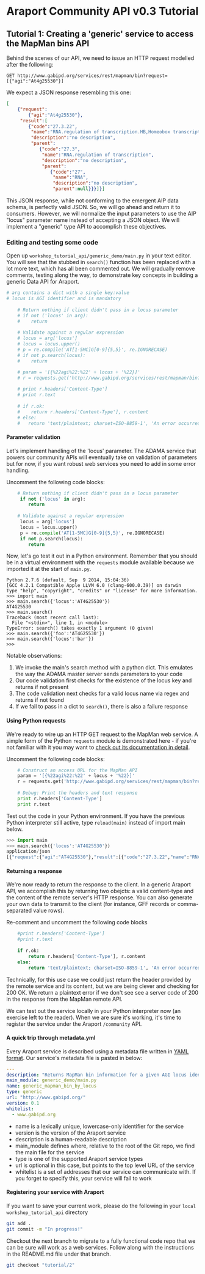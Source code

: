 # Araport Community API v0.3 Tutorial

## Tutorial 1: Creating a 'generic' service to access the MapMan bins API

Behind the scenes of our API, we need to issue an HTTP request modelled after the following:

```
GET http://www.gabipd.org/services/rest/mapman/bin?request=[{"agi":"At4g25530"}]
```

We expect a JSON response resembling this one:

```JSON
[
    {"request":
        {"agi":"At4g25530"},
     "result":[
        {"code":"27.3.22",
         "name":"RNA.regulation of transcription.HB,Homeobox transcription factor family",
         "description":"no description",
         "parent":
            {"code":"27.3",
             "name":"RNA.regulation of transcription",
             "description":"no description",
             "parent":
                {"code":"27",
                 "name":"RNA",
                 "description":"no description",
                 "parent":null}}}]}]
```

This JSON response, while not conforming to the emergent AIP data schema, is perfectly valid JSON. So, we will go ahead and return it to consumers. However, we will normalize the input parameters to use the AIP "locus" parameter name instead of accepting a JSON object. We will implement a "generic" type API to accomplish these objectives. 

### Editing and testing some code

Open up `workshop_tutorial_api/generic_demo/main.py` in your text editor. You will see that the stubbed in `search()` function has been replaced with a lot more text, which has all been commented out. We will gradually remove comments, testing along the way, to demonstrate key concepts in building a generic Data API for Araport.

```python
# arg contains a dict with a single key:value
# locus is AGI identifier and is mandatory
    
    # Return nothing if client didn't pass in a locus parameter
    # if not ('locus' in arg):
    #    return
    
    # Validate against a regular expression
    # locus = arg['locus']
    # locus = locus.upper()
    # p = re.compile('AT[1-5MC]G[0-9]{5,5}', re.IGNORECASE)
    # if not p.search(locus):
    #    return

    # param = '[{%22agi%22:%22' + locus + '%22}]'
    # r = requests.get('http://www.gabipd.org/services/rest/mapman/bin?request=' + param)
    
    # print r.headers['Content-Type']
    # print r.text
    
    # if r.ok:
    #    return r.headers['Content-Type'], r.content
    # else:
    #   return 'text/plaintext; charset=ISO-8859-1', 'An error occurred on the remote server'
```

#### Parameter validation

Let's implement handling of the 'locus' parameter. The ADAMA service that powers our community APIs will eventually take on validation of parameters but for now, if you want robust web services you need to add in some error handling. 

Uncomment the following code blocks:

```python
    # Return nothing if client didn't pass in a locus parameter
     if not ('locus' in arg):
        return
    
    # Validate against a regular expression
     locus = arg['locus']
     locus = locus.upper()
     p = re.compile('AT[1-5MC]G[0-9]{5,5}', re.IGNORECASE)
     if not p.search(locus):
        return
```

Now, let's go test it out in a Python environment. Remember that you should be in a virtual environment with the `requests` module available because we imported it at the start of `main.py`. 

```
Python 2.7.6 (default, Sep  9 2014, 15:04:36) 
[GCC 4.2.1 Compatible Apple LLVM 6.0 (clang-600.0.39)] on darwin
Type "help", "copyright", "credits" or "license" for more information.
>>> import main
>>> main.search({'locus':'AT4G25530'})
AT4G25530
>>> main.search()
Traceback (most recent call last):
  File "<stdin>", line 1, in <module>
TypeError: search() takes exactly 1 argument (0 given)
>>> main.search({'foo':'AT4G25530'})
>>> main.search({'locus':'bar'})
>>>
```

Notable observations:
1. We invoke the main's search method with a python dict. This emulates the way the ADAMA master server sends parameters to your code
2. Our code validation first checks for the existence of the locus key and returns if not present
3. The code validation next checks for a valid locus name via regex and returns if not found
4. If we fail to pass in a dict to `search()`, there is also a failure response

#### Using Python requests

We're ready to wire up an HTTP GET request to the MapMan web service. A simple form of the Python `requests` module is demonstrated here - if you're not familiar with it you may want to [check out its documentation in detail](http://docs.python-requests.org/en/latest/).

Uncomment the following code blocks:

```python
    # Construct an access URL for the MapMan API
    param = '[{%22agi%22:%22' + locus + '%22}]'
    r = requests.get('http://www.gabipd.org/services/rest/mapman/bin?request=' + param)
    
    # Debug: Print the headers and text response
    print r.headers['Content-Type']
    print r.text
```

Test out the code in your Python environment. If you have the previous Python interpreter still active, type `reload(main)` instead of import main below.


```python
>>> import main
>>> main.search({'locus':'AT4G25530'})
application/json
[{"request":{"agi":"AT4G25530"},"result":[{"code":"27.3.22","name":"RNA.regulation of transcription.HB,Homeobox transcription factor family","description":"no description","parent":{"code":"27.3","name":"RNA.regulation of transcription","description":"no description","parent":{"code":"27","name":"RNA","description":"no description","parent":null}}}]}]
```

#### Returning a response

We're now ready to return the response to the client. In a generic Araport API, we accomplish this by returning two obejcts: a valid content-type and the content of the remote server's HTTP response. You can also generate your own data to transmit to the client (for instance, GFF records or comma-separated value rows). 

Re-comment and uncomment the following code blocks

```python
    #print r.headers['Content-Type']
    #print r.text
    
    if r.ok:
        return r.headers['Content-Type'], r.content
    else:
        return 'text/plaintext; charset=ISO-8859-1', 'An error occurred on the remote server'
```        

Technically, for this use case we could just return the header provided by the remote service and its content, but we are being clever and checking for 200 OK. We return a plaintext error if we don't see see a server code of 200 in the response from the MapMan remote API. 

We can test out the service locally in your Python interpreter now (an exercise left to the reader). When we are sure it's working, it's time to register the service under the Araport `/community` API. 

#### A quick trip through metadata.yml

Every Araport service is described using a metadata file written in [YAML format](http://www.yaml.org/). Our service's metadata file is pasted in below:

```YAML
---
description: "Returns MapMan bin information for a given AGI locus identifier using the generic type of Araport web service"
main_module: generic_demo/main.py
name: generic_mapman_bin_by_locus
type: generic
url: "http://www.gabipd.org/"
version: 0.1
whitelist:
  - www.gabipd.org
```

* name is a lexically unique, lowercase-only identifier for the service
* version is the version of the Araport service
* description is a human-readable description
* main_module defines where, relative to the root of the Git repo, we find the main file for the service
* type is one of the supported Araport service types
* url is optional in this case, but points to the top level URL of the service
* whitelist is a set of addresses that our service can communicate with. If you forget to specify this, your service will fail to work

#### Registering your service with Araport

If you want to save your current work, please do the following in your `local workshop_tutorial_api` directory

```bash
git add .
git commit -m "In progress!"
```

Checkout the next branch to migrate to a fully functional code repo that we can be sure will work as a web services. Follow along with the instructions in the README.md file under that branch.

```bash
git checkout "tutorial/2"
```
